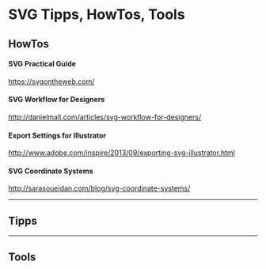 # SVG Tipps, HowTos, Tools

## HowTos 

#### SVG Practical Guide
https://svgontheweb.com/

#### SVG Workflow for Designers
http://danielmall.com/articles/svg-workflow-for-designers/

#### Export Settings for Illustrator
http://www.adobe.com/inspire/2013/09/exporting-svg-illustrator.html

#### SVG Coordinate Systems
http://sarasoueidan.com/blog/svg-coordinate-systems/

---

## Tipps

---

## Tools 